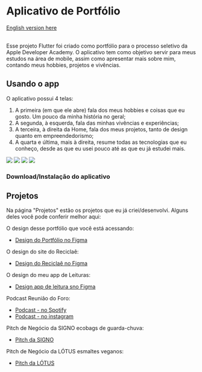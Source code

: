 # Aplicativo de Portfólio

[English version here](README_en.md)

<br>Esse projeto Flutter foi criado como portfólio para o processo seletivo da Apple Developer Academy.
O aplicativo tem como objetivo servir para meus estudos na área de mobile, assim como apresentar mais sobre mim, contando meus hobbies, projetos e vivências.

## Usando o app

O aplicativo possui 4 telas:
1. A primeira (em que ele abre) fala dos meus hobbies e coisas que eu gosto. Um pouco da minha história no geral;
2. A segunda, à esquerda, fala das minhas vivências e experiências;
3. A terceira, à direita da Home, fala dos meus projetos, tanto de design quanto em empreendedorismo;
4. A quarta e última, mais à direita, resume todas as tecnologias que eu conheço, desde as que eu usei pouco até as que eu já estudei mais.

![](https://media.giphy.com/media/w5kJYCa1mnsSZtxhAd/giphy.gif)
![](https://media.giphy.com/media/prM7DGM0ThHu7bNH1U/giphy.gif)
![](https://media.giphy.com/media/oA1hXF76n4QvYkJDps/giphy.gif)
![](https://media.giphy.com/media/1dsyiw79kuGDU9m2xM/giphy.gif)

### Download/Instalação do aplicativo



## Projetos

Na página "Projetos" estão os projetos que eu já criei/desenvolvi. Alguns deles você pode conferir melhor aqui:

O design desse portfólio que você está acessando:

- [Design do Portfólio no Figma](https://www.figma.com/file/1HeVMZ5vUXwE3bVdhJAELN/curriculum?node-id=0%3A1)

O design do site do Reciclaê:

- [Design do Reciclaê no Figma](https://www.figma.com/file/RTLl5KNdHdwEoekPzMKTHQ/reciclaecwb?node-id=0%3A1)

O design do meu app de Leituras:

- [Design app de leitura sno Figma](https://www.figma.com/file/206fCOYcFl8gwH9r6hEkMq/Bokks)

Podcast Reunião do Foro:

- [Podcast - no Spotify](https://open.spotify.com/show/5IZKTJ6cqBTCSSIWz7atFj?si=1f0ac75b982f4b58)
- [Podcast - no instagram](https://www.instagram.com/reuniaodoforo/)

Pitch de Negócio da SIGNO ecobags de guarda-chuva:

- [Pitch da SIGNO](https://docs.google.com/presentation/d/1XlOBaG-s1wl5apQBSN_aDbe4Dtod_860Wq3AiYZMMWo/edit?usp=sharing)

Pitch de Negócio da LÓTUS esmaltes veganos:

- [Pitch da LÓTUS](https://docs.google.com/presentation/d/1mz8Cu9RpgtoF7WITDc89yVrUbPBasVLqW99dRCfIiW0/edit?usp=sharing)

